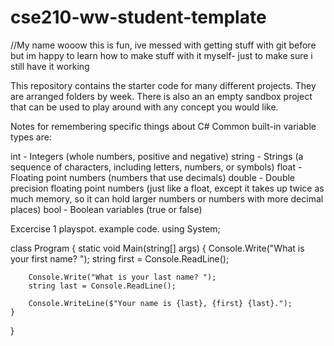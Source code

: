 # cse210-ww-student-template
//My name wooow this is fun, ive messed with getting stuff with git before but im happy to learn how to make stuff with it myself- just to make sure i still have it working


This repository contains the starter code for many different projects. They are arranged folders by week. There is also an an empty sandbox project that can be used to play around with any concept you would like.

Notes for remembering specific things about C#
Common built-in variable types are:

int - Integers (whole numbers, positive and negative)
string - Strings (a sequence of characters, including letters, numbers, or symbols)
float - Floating point numbers (numbers that use decimals)
double - Double precision floating point numbers (just like a float, except it takes up twice as much memory, so it can hold larger numbers or numbers with more decimal places)
bool - Boolean variables (true or false)



Excercise 1 playspot.
example code.
using System;

class Program
{
    static void Main(string[] args)
    {
        Console.Write("What is your first name? ");
        string first = Console.ReadLine();

        Console.Write("What is your last name? ");
        string last = Console.ReadLine();

        Console.WriteLine($"Your name is {last}, {first} {last}.");
    }
}